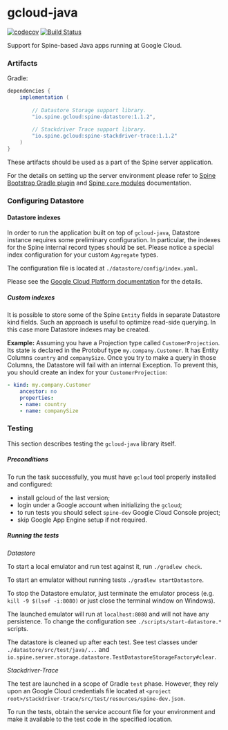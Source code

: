 # gcloud-java

[![codecov](https://codecov.io/gh/SpineEventEngine/gcloud-java/branch/master/graph/badge.svg)](https://codecov.io/gh/SpineEventEngine/gcloud-java)
[![Build Status](https://travis-ci.com/SpineEventEngine/gcloud-java.svg?branch=master)](https://travis-ci.com/SpineEventEngine/gcloud-java)

Support for Spine-based Java apps running at Google Cloud.

### Artifacts

Gradle:

```groovy
dependencies {
    implementation (
    
        // Datastore Storage support library.
        "io.spine.gcloud:spine-datastore:1.1.2",
        
        // Stackdriver Trace support library.
        "io.spine.gcloud:spine-stackdriver-trace:1.1.2"
    )
}
```

These artifacts should be used as a part of the Spine server application.
 
For the details on setting up the server environment please refer to [Spine Bootstrap Gradle plugin](https://github.com/SpineEventEngine/bootstrap/) 
and [Spine `core` modules](https://github.com/SpineEventEngine/core-java/) documentation. 

### Configuring Datastore

#### Datastore indexes

In order to run the application built on top of `gcloud-java`, Datastore instance requires some 
preliminary configuration. In particular, the indexes for the Spine internal record types should 
be set. Please notice a special index configuration for your custom `Aggregate` types.

The configuration file is located at `./datastore/config/index.yaml`. 

Please see the [Google Cloud Platform documentation](https://cloud.google.com/datastore/docs/tools/indexconfig)
for the details.

##### Custom indexes

It is possible to store some of the Spine `Entity` fields in separate Datastore kind fields. 
Such an approach is useful to optimize read-side querying. In this case more Datastore indexes may
 be created.

__Example:__
Assuming you have a Projection type called `CustomerProjection`. Its state is declared in 
the Protobuf type `my.company.Customer`. It has Entity Columns `country` and
`companySize`. Once you try to make a query in those Columns, the Datastore will fail with 
an internal Exception. To prevent this, you should create an index for your `CustomerProjection`:
```yaml
- kind: my.company.Customer
    ancestor: no
    properties:
    - name: country
    - name: companySize
```

### Testing

This section describes testing the `gcloud-java` library itself.

##### Preconditions

To run the task successfully, you must have `gcloud` tool properly installed and configured: 
 - install gcloud of the last version;
 - login under a Google account when initializing the `gcloud`;
 - to run tests you should select `spine-dev` Google Cloud Console project;
 - skip Google App Engine setup if not required.


##### Running the tests

*Datastore*

To start a local emulator and run test against it, run `./gradlew check`.

To start an emulator without running tests `./gradlew startDatastore`.

To stop the Datastore emulator, just terminate the emulator process (e.g. `kill -9 $(lsof -i:8080)` or just close the terminal window on Windows).

The launched emulator will run at `localhost:8080` and will not have any persistence.
To change the configuration see `./scripts/start-datastore.*` scripts.

The datastore is cleaned up after each test.
See test classes under `./datastore/src/test/java/...` and `io.spine.server.storage.datastore.TestDatastoreStorageFactory#clear`.

*Stackdriver-Trace*

The test are launched in a scope of Gradle `test` phase. However, they rely upon an Google Cloud credentials file located at `<project root>/stackdriver-trace/src/test/resources/spine-dev.json`.

To run the tests, obtain the service account file for your environment and make it available to the test code in the specified location.
